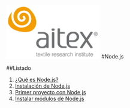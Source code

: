 ![logo_aitex.png](images/logo_aitex_min.png "Logotipo de Aitex")
#Node.js

##Listado
1. [¿Qué es Node.js?](/react/nodejs/1_what_is_node.md)
2. [Instalación de Node.js](/react/nodejs/2_install_nodejs.md)
3. [Primer proyecto con Node.js](/react/nodejs/3_first_project.md)
4. [Instalar módulos de Node.js](/react/nodejs/4_Install_nodejs_modules.md)
